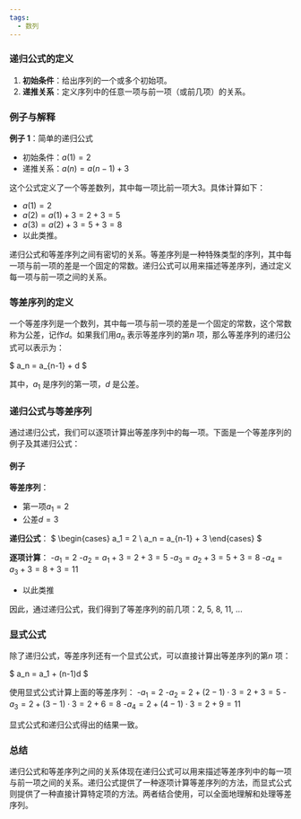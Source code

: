 ```yaml
---
tags:
  - 数列
---
```

### 递归公式的定义

1. **初始条件**：给出序列的一个或多个初始项。
2. **递推关系**：定义序列中的任意一项与前一项（或前几项）的关系。

### 例子与解释

**例子 1**：简单的递归公式
- 初始条件：$a(1) = 2$
- 递推关系：$a(n) = a(n-1) + 3$

这个公式定义了一个等差数列，其中每一项比前一项大3。具体计算如下：
- $a(1) = 2$
- $a(2) = a(1) + 3 = 2 + 3 = 5$
- $a(3) = a(2) + 3 = 5 + 3 = 8$
- 以此类推。

递归公式和等差序列之间有密切的关系。等差序列是一种特殊类型的序列，其中每一项与前一项的差是一个固定的常数。递归公式可以用来描述等差序列，通过定义每一项与前一项之间的关系。

### 等差序列的定义

一个等差序列是一个数列，其中每一项与前一项的差是一个固定的常数，这个常数称为公差，记作$d$。如果我们用$a_n$ 表示等差序列的第$n$ 项，那么等差序列的递归公式可以表示为：

$
a_n = a_{n-1} + d
$

其中，$a_1$ 是序列的第一项，$d$ 是公差。

### 递归公式与等差序列

通过递归公式，我们可以逐项计算出等差序列中的每一项。下面是一个等差序列的例子及其递归公式：

#### 例子

**等差序列**：
- 第一项$a_1 = 2$
- 公差$d = 3$

**递归公式**：
$
\begin{cases}
a_1 = 2 \\
a_n = a_{n-1} + 3
\end{cases}
$

**逐项计算**：
-$a_1 = 2$
-$a_2 = a_1 + 3 = 2 + 3 = 5$
-$a_3 = a_2 + 3 = 5 + 3 = 8$
-$a_4 = a_3 + 3 = 8 + 3 = 11$
- 以此类推

因此，通过递归公式，我们得到了等差序列的前几项：2, 5, 8, 11, ...

### 显式公式
除了递归公式，等差序列还有一个显式公式，可以直接计算出等差序列的第$n$ 项：

$
a_n = a_1 + (n-1)d
$

使用显式公式计算上面的等差序列：
-$a_1 = 2$
-$a_2 = 2 + (2-1) \cdot 3 = 2 + 3 = 5$
-$a_3 = 2 + (3-1) \cdot 3 = 2 + 6 = 8$
-$a_4 = 2 + (4-1) \cdot 3 = 2 + 9 = 11$

显式公式和递归公式得出的结果一致。

### 总结

递归公式和等差序列之间的关系体现在递归公式可以用来描述等差序列中的每一项与前一项之间的关系。递归公式提供了一种逐项计算等差序列的方法，而显式公式则提供了一种直接计算特定项的方法。两者结合使用，可以全面地理解和处理等差序列。